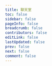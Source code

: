 ```yaml
---
title: 聊天室
toc: false
sidebar: false
pageInfo: false
breadcrumb: false
contributors: false
editLink: false
lastUpdated: false
prev: false
next: false
comment: false
---
```


<style>
.vp-content:not(.custom) {
  max-width: none !important;
  margin: 0 !important;
  padding: 0 !important;
}

/* 确保聊天室占满整个视口 */
main {
  padding: 110px 0 0 0 !important;
  margin: 0 !important;
}

/* 针对聊天室页面的特殊样式 */
.chat-fullscreen {
  width: 100vw;
  height: 100vh;
  position: fixed;
  top: 200px;
  left: 0;
  z-index: 1000;
}
</style>

<div class="chat-fullscreen">
  <ChatBox />
</div>